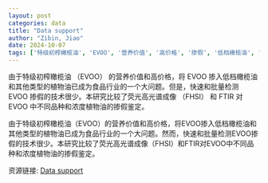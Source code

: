 ```yaml
---
layout: post
categories: data
title: "Data support"
author: "Zibin, Jiao"
date: 2024-10-07
tags: ['特级初榨橄榄油', 'EVOO', '营养价值', '高价格', '掺假', '低档橄榄油', '植物油', '食品行业', '快速检测', '批量检测', '荧光高光谱成像', 'FHSI', 'FTIR', '掺假鉴定']
---
```


由于特级初榨橄榄油 （EVOO） 的营养价值和高价格，将 EVOO 掺入低档橄榄油和其他类型的植物油已成为食品行业的一个大问题。但是，快速和批量检测 EVOO 掺假的技术很少。本研究比较了荧光高光谱成像 （FHSI） 和 FTIR 对 EVOO 中不同品种和浓度植物油的掺假鉴定。

由于特级初榨橄榄油（EVOO）的营养价值和高价格，将EVOO掺入低档橄榄油和其他类型的植物油已成为食品行业的一个大问题。然而，快速和批量检测EVOO掺假的技术很少。本研究比较了荧光高光谱成像（FHSI）和FTIR对EVOO中不同品种和浓度植物油的掺假鉴定。

资源链接: [Data support](https://doi.org/10.57760/sciencedb.13618)
